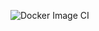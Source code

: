 ![Docker Image CI](https://github.com/xuanyunhui/vscode-remote/workflows/Docker%20Image%20CI/badge.svg)
